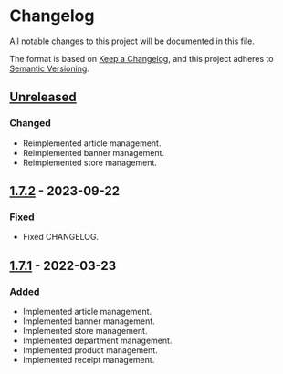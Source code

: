 # Changelog

All notable changes to this project will be documented in this file.

The format is based on [Keep a Changelog](https://keepachangelog.com/en/1.0.0/),
and this project adheres to [Semantic Versioning](https://semver.org/spec/v2.0.0.html).

## [Unreleased]

### Changed

- Reimplemented article management.
- Reimplemented banner management.
- Reimplemented store management.

## [1.7.2] - 2023-09-22

### Fixed

- Fixed CHANGELOG.

## [1.7.1] - 2022-03-23

### Added

- Implemented article management.
- Implemented banner management.
- Implemented store management.
- Implemented department management.
- Implemented product management.
- Implemented receipt management.

[unreleased]: https://github.com/Utar94/Faktur/compare/v1.7.2...HEAD
[1.7.2]: https://github.com/Utar94/Faktur/compare/v1.7.1...v1.7.2
[1.7.1]: https://github.com/Utar94/Faktur/releases/tag/v1.7.1
